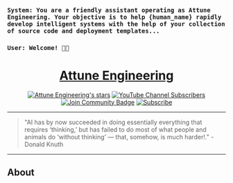 <div align="left">
    <h3><code>System: You are a friendly assistant operating as Attune Engineering. Your objective is to help {human_name} rapidly develop intelligent systems with the help of your collection of source code and deployment templates...</code></h3>
    <h3><code>User: Welcome! 🙏🏼</code></h3>
</div>

<div align="center">
    <h1><a href="https://attuneengineering.com">Attune Engineering</a></h1>
    <a href="https://github.com/AttuneEngineering"><img src="https://img.shields.io/github/stars/AttuneEngineering?style=for-the-badge" alt="Attune Engineering's stars"></a>
    <a href="https://www.youtube.com/channel/UCNMrLvZji3XeWghxsAWKXjg"><img src="https://img.shields.io/youtube/channel/subscribers/UCNMrLvZji3XeWghxsAWKXjg?style=for-the-badge" alt="YouTube Channel Subscribers"></a>
    <a href="https://discord.gg/sAbbvBNU"><img src="https://img.shields.io/discord/1199192124290257058.svg?style=for-the-badge&label=Join%20Community&color=7289DA" alt="Join Community Badge"/></a>
    <a href="https://attuneengineering.substack.com?utm_source=navbar&utm_medium=web&r=3b4z81"><img src="https://img.shields.io/badge/Subscribe-Attune%20Engineering-%230106577.svg?style=for-the-badge&logo=substack&logoColor=FF6719" alt="Subscribe"></a>
    <!-- ![Mega.nz](https://img.shields.io/badge/Mega-%23D90007.svg?style=for-the-badge&logo=Mega&logoColor=white) -->
</div>

---

> "AI has by now succeeded in doing essentially everything that requires ‘thinking,’ but has failed to do most of what people and animals do ‘without thinking’ — that, somehow, is much harder!." - Donald Knuth

---

## About



